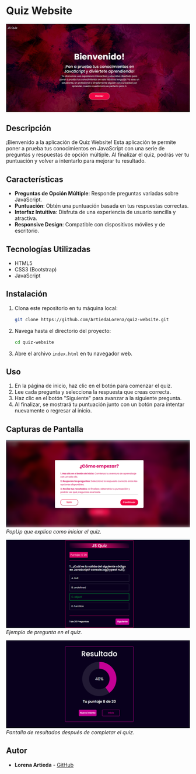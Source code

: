 # Quiz Website

![Quiz Website](images/screen1.png)

## Descripción

¡Bienvenido a la aplicación de Quiz Website! Esta aplicación te permite poner a prueba tus conocimientos en JavaScript con una serie de preguntas y respuestas de opción múltiple. Al finalizar el quiz, podrás ver tu puntuación y volver a intentarlo para mejorar tu resultado.

## Características

- **Preguntas de Opción Múltiple**: Responde preguntas variadas sobre JavaScript.
- **Puntuación**: Obtén una puntuación basada en tus respuestas correctas.
- **Interfaz Intuitiva**: Disfruta de una experiencia de usuario sencilla y atractiva.
- **Responsive Design**: Compatible con dispositivos móviles y de escritorio.

## Tecnologías Utilizadas

- HTML5
- CSS3 (Bootstrap)
- JavaScript

## Instalación

1. Clona este repositorio en tu máquina local:
    ```sh
    git clone https://github.com/ArtiedaLorena/quiz-website.git
    ```

2. Navega hasta el directorio del proyecto:
    ```sh
    cd quiz-website
    ```

3. Abre el archivo `index.html` en tu navegador web.

## Uso

1. En la página de inicio, haz clic en el botón para comenzar el quiz.
2. Lee cada pregunta y selecciona la respuesta que creas correcta.
3. Haz clic en el botón "Siguiente" para avanzar a la siguiente pregunta.
4. Al finalizar, se mostrará tu puntuación junto con un botón para intentar nuevamente o regresar al inicio.

## Capturas de Pantalla


![Cómo empezar](images/screen2.png)
*PopUp que explica como iniciar el quiz.*

![Pregunta](images/screen3.png)
*Ejemplo de pregunta en el quiz.*

![Resultado](images/screen4.png)
*Pantalla de resultados después de completar el quiz.*


## Autor

- **Lorena Artieda** - [GitHub](https://github.com/ArtiedaLorena)

